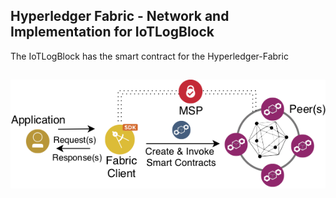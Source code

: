## Hyperledger Fabric - Network and Implementation for IoTLogBlock
The IoTLogBlock has the smart contract for the Hyperledger-Fabric

##
![HyperLedger](./Fabric_Network.png)

